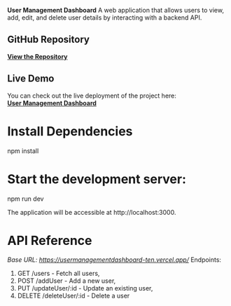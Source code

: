 **User Management Dashboard**
A web application that allows users to view, add, edit, and delete user details by interacting with a  backend API.

## **GitHub Repository**
[**View the Repository**](https://github.com/JogiAshok87/AJACKUS_Assignment.git)

## **Live Demo**
You can check out the live deployment of the project here:  
[**User Management Dashboard**](https://usermanagementdashboard-ten.vercel.app/)

# Install Dependencies
  npm install

# Start the development server:
  npm run dev

  The application will be accessible at http://localhost:3000.

# **API Reference**
*Base URL: https://usermanagementdashboard-ten.vercel.app/*
Endpoints:
1) GET /users - Fetch all users,
2) POST /addUser - Add a new user,
3) PUT /updateUser/:id - Update an existing user,
4) DELETE /deleteUser/:id - Delete a user

